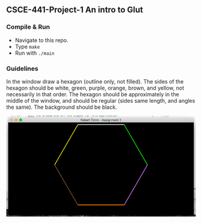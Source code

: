 ## CSCE-441-Project-1 An intro to Glut

### Compile & Run
* Navigate to this repo.
* Type `make`
* Run with `./main`

### Guidelines
In the window draw a hexagon (outline only, not filled).  The sides of the hexagon should be white, green, purple, orange, brown, and yellow, not necessarily in that order.  The hexagon should be approximately in the middle of the window, and should be regular (sides same length, and angles the same).  The background should be black.

![Sample Runtime](sample-runtime.png)
